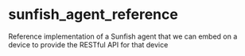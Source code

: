 # sunfish_agent_reference
Reference implementation of a Sunfish agent that we can embed on a device to provide the RESTful API for that device
